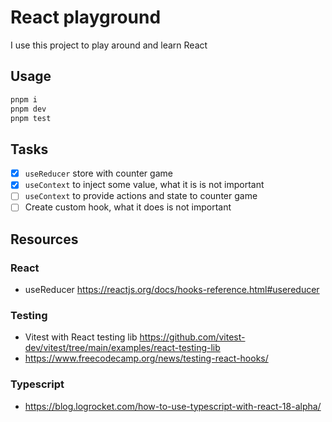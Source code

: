 # React playground

I use this project to play around and learn React

## Usage

```bash
pnpm i
pnpm dev
pnpm test
```

## Tasks

- [x] `useReducer` store with counter game
- [x] `useContext` to inject some value, what it is is not important
- [ ] `useContext` to provide actions and state to counter game
- [ ] Create custom hook, what it does is not important

## Resources

### React

- useReducer https://reactjs.org/docs/hooks-reference.html#usereducer

### Testing

- Vitest with React testing lib https://github.com/vitest-dev/vitest/tree/main/examples/react-testing-lib
- https://www.freecodecamp.org/news/testing-react-hooks/

### Typescript

- https://blog.logrocket.com/how-to-use-typescript-with-react-18-alpha/